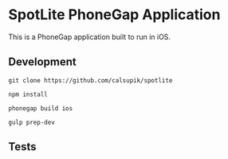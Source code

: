 # SpotLite PhoneGap Application

This is a PhoneGap application built to run in iOS.

## Development

```
git clone https://github.com/calsupik/spotlite

npm install

phonegap build ios

gulp prep-dev
```

## Tests

```
```
